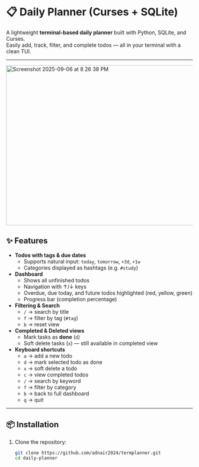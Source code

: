 # 📋 Daily Planner (Curses + SQLite)

A lightweight **terminal-based daily planner** built with Python, SQLite, and Curses.  
Easily add, track, filter, and complete todos — all in your terminal with a clean TUI.

---
<img width="840" height="433" alt="Screenshot 2025-09-06 at 8 26 38 PM" src="https://github.com/user-attachments/assets/cff1a749-f794-4094-8076-31c2a52c8428" />

## ✨ Features
- **Todos with tags & due dates**
  - Supports natural input: `today`, `tomorrow`, `+3d`, `+1w`
  - Categories displayed as hashtags (e.g. `#study`)
- **Dashboard**
  - Shows all unfinished todos
  - Navigation with ↑/↓ keys
  - Overdue, due today, and future todos highlighted (red, yellow, green)
  - Progress bar (completion percentage)
- **Filtering & Search**
  - `/` → search by title
  - `f` → filter by tag (`#tag`)
  - `b` → reset view
- **Completed & Deleted views**
  - Mark tasks as **done** (`d`)
  - Soft delete tasks (`x`) — still available in completed view
- **Keyboard shortcuts**
  - `a` → add a new todo
  - `d` → mark selected todo as done
  - `x` → soft delete a todo
  - `c` → view completed todos
  - `/` → search by keyword
  - `f` → filter by category
  - `b` → back to full dashboard
  - `q` → quit

---

## 📦 Installation

1. Clone the repository:
   ```bash
   git clone https://github.com/adnair2024/termplanner.git
   cd daily-planner

